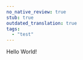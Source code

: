 ```yaml
---
no_native_review: true
stub: true
outdated_translation: true
tags:
  - "test"
---
```


Hello World!

